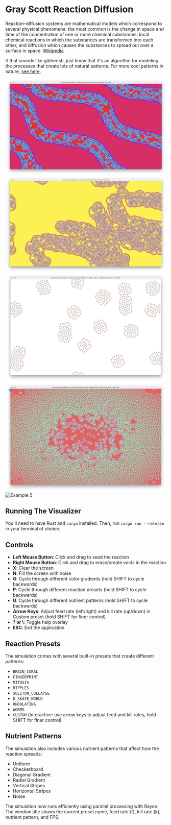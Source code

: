 # Gray Scott Reaction Diffusion

Reaction–diffusion systems are mathematical models which correspond to several physical phenomena: the most common is the change in space and time of the concentration of one or more chemical substances: local chemical reactions in which the substances are transformed into each other, and diffusion which causes the substances to spread out over a surface in space. [Wikipedia]

If that sounds like gibberish, just know that it's an algorithm for modeling the processes that create lots of natural patterns.
For more cool patterns in nature, [see here][patterns-in-nature].

![Example 1][example_1]
![Example 2][example_2]
![Example 3][example_3]
![Example 4][example_4]
![Example 5][example_5]

## Running The Visualizer

You'll need to have Rust and `cargo` installed. Then, run `cargo run --release` in your terminal of choice.

## Controls

- **Left Mouse Button**: Click and drag to seed the reaction
- **Right Mouse Button**: Click and drag to erase/create voids in the reaction
- **X**: Clear the screen
- **N**: Fill the screen with noise
- **G**: Cycle through different color gradients (hold SHIFT to cycle backwards)
- **P**: Cycle through different reaction presets (hold SHIFT to cycle backwards)
- **U**: Cycle through different nutrient patterns (hold SHIFT to cycle backwards)
- **Arrow Keys**: Adjust feed rate (left/right) and kill rate (up/down) in Custom preset (hold SHIFT for finer control)
- **? or \\**: Toggle help overlay
- **ESC**: Exit the application

## Reaction Presets

The simulation comes with several built-in presets that create different patterns:

- `BRAIN_CORAL`
- `FINGERPRINT`
- `MITOSIS`
- `RIPPLES`
- `SOLITON_COLLAPSE`
- `U_SKATE_WORLD`
- `UNDULATING`
- `WORMS`
- `CUSTOM` (Interactive: use arrow keys to adjust feed and kill rates, hold SHIFT for finer control)

## Nutrient Patterns

The simulation also includes various nutrient patterns that affect how the reaction spreads:

- Uniform
- Checkerboard
- Diagonal Gradient
- Radial Gradient
- Vertical Stripes
- Horizontal Stripes
- Noise

The simulation now runs efficiently using parallel processing with Rayon. The window title shows the current preset name, feed rate (f), kill rate (k), nutrient pattern, and FPS.

[wikipedia]: https://en.wikipedia.org/wiki/Reaction%E2%80%93diffusion_system
[patterns-in-nature]: https://en.wikipedia.org/wiki/Patterns_in_nature
[example_1]: /example_1.png "Example of the Gray-Scott Reaction Diffusion simulation"
[example_2]: /example_2.png "Another example of the Gray-Scott Reaction Diffusion simulation"
[example_3]: /example_3.png "Third example of the Gray-Scott Reaction Diffusion simulation"
[example_4]: /example_4.png "Fourth example of the Gray-Scott Reaction Diffusion simulation"
[example_5]: /example_5.png "Fifth example of the Gray-Scott Reaction Diffusion simulation"
